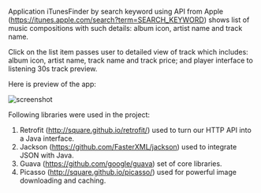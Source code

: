 Application iTunesFinder by search keyword using API from Apple (https://itunes.apple.com/search?term=SEARCH_KEYWORD) shows list of music compositions with such details:
album icon, artist name and track name.


Click on the list item passes user to detailed view of track which includes:
album icon, artist name, track name  and track price; and player interface to listening 30s track preview.


Here is preview of the app:



![screenshot](https://user-images.githubusercontent.com/29121233/29964359-798be2b0-8f12-11e7-9414-5f5fb9868913.gif)






Following libraries were used in the project:
1. Retrofit (http://square.github.io/retrofit/) used to turn our HTTP API into a Java interface.
2. Jackson (https://github.com/FasterXML/jackson) used to integrate JSON with Java.
3. Guava (https://github.com/google/guava) set of core libraries.
4. Picasso (http://square.github.io/picasso/) used for powerful image downloading and caching.
